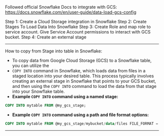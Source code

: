 Followed official Snowflake Docs to integrate with GCS:
https://docs.snowflake.com/en/user-guide/data-load-gcs-config

Step 1: Create a Cloud Storage integration in Snowflake
Step 2: Create Stages To Load Data Into Snowflake
Step 3: Create Role and map role to service account. Give Service Account permissions to interact with GCS bucket.
Step 4: Create an external stage

---

How to copy from Stage into table in Snowflake:
- To copy data from Google Cloud Storage (GCS) to a Snowflake table, you can utilize the
- `COPY INTO` command in Snowflake, which loads data from files in a staged location into your desired table. This process typically involves creating an external stage in Snowflake that points to your GCS bucket, and then using the `COPY INTO` command to load the data from that stage into your Snowflake table.
- **Example `COPY INTO` command using a named stage:** 

```sql
COPY INTO mytable FROM @my_gcs_stage;
```

- **Example `COPY INTO` command using a path and file format options:** 

``` sql
COPY INTO mytable FROM @my_gcs_stage/mybucket/data/files FILE_FORMAT = (FORMAT_NAME = my_csv_format);
```

---

